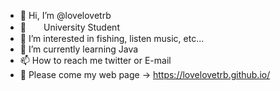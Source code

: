 - 👋 Hi, I’m @lovelovetrb
- 🏫　　University Student 
- 👀 I’m interested in fishing, listen music, etc...
- 🌱 I’m currently learning Java
- 📫 How to reach me twitter or E-mail
- 🙏 Please come my web page -> https://lovelovetrb.github.io/

<!---
lovelovetrb/lovelovetrb is a ✨ special ✨ repository because its `README.md` (this file) appears on your GitHub profile.
You can click the Preview link to take a look at your changes.
--->
